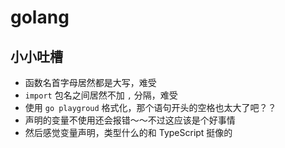 # golang

## 小小吐槽

- 函数名首字母居然都是大写，难受
- `import` 包名之间居然不加 `,` 分隔，难受
- 使用 `go playgroud` 格式化，那个语句开头的空格也太大了吧？？
- 声明的变量不使用还会报错～～不过这应该是个好事情
- 然后感觉变量声明，类型什么的和 TypeScript 挺像的
